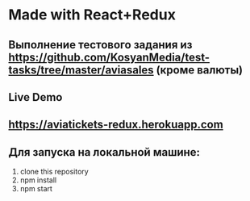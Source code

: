 ﻿# Made with React+Redux
## Выполнение тестового задания из https://github.com/KosyanMedia/test-tasks/tree/master/aviasales (кроме валюты)
## Live Demo
## https://aviatickets-redux.herokuapp.com 

## Для запуска на локальной машине:
1. clone this repository
2. npm install
3. npm start

